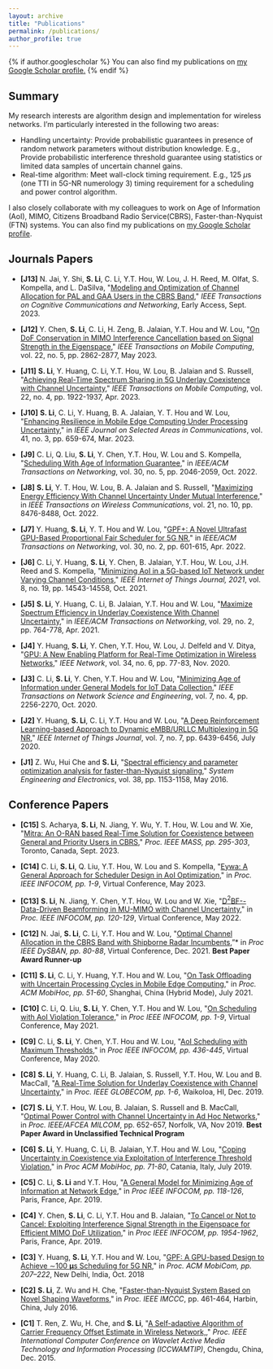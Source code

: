```yaml
---
layout: archive
title: "Publications"
permalink: /publications/
author_profile: true
---
```


{% if author.googlescholar %}
  You can also find my publications on <u><a href="{{author.googlescholar}}">my Google Scholar profile</a>.</u>
{% endif %}

## **Summary** 

My research interests are algorithm design and implementation for wireless networks. I’m particularly interested in the following two areas:
- Handling uncertainty: Provide probabilistic guarantees in presence of random network parameters without distribution knowledge. E.g., Provide probabilistic interference threshold guarantee using statistics or limited data samples of uncertain channel gains.
- Real-time algorithm: Meet wall-clock timing requirement. E.g., 125 $\mu$s (one TTI in 5G-NR numerology 3) timing requirement for a scheduling and power control algorithm.

I also closely collaborate with my colleagues to work on Age of Information (AoI), MIMO, Citizens Broadband Radio Service(CBRS), Faster-than-Nyquist (FTN) systems. You can also find my publications on [my Google Scholar profile](https://scholar.google.com/citations?user=utvZzaAAAAAJ&hl=en).

<!-- ## **First-authored**

{% include base_path %}

{% for post in site.publications reversed %}
  {% include archive-single.html %}
{% endfor %}

## **Co-authored** -->

## Journals Papers

- **[J13]** N. Jai, Y. Shi, **S. Li**, C. Li, Y.T. Hou, W. Lou, J. H. Reed, M. Olfat, S. Kompella, and L. DaSilva, "[Modeling and Optimization of Channel Allocation for PAL and GAA Users in the CBRS Band](https://ieeexplore.ieee.org/document/10261235)," *IEEE Transactions on Cognitive Communications and Networking*, Early Access, Sept. 2023.

- **[J12]** Y. Chen, **S. Li**, C. Li, H. Zeng, B. Jalaian, Y.T. Hou and W. Lou, "[On DoF Conservation in MIMO Interference Cancellation based on Signal Strength in the Eigenspace](https://ieeexplore.ieee.org/document/9609693)," *IEEE Transactions on Mobile Computing*, vol. 22, no. 5, pp. 2862-2877, May 2023.

- **[J11]** **S. Li**, Y. Huang, C. Li, Y.T. Hou, W. Lou, B. Jalaian and S. Russell, "[Achieving Real-Time Spectrum Sharing in 5G Underlay Coexistence with Channel Uncertainty](https://ieeexplore.ieee.org/document/9580537)," *IEEE Transactions on Mobile Computing*, vol. 22, no. 4, pp. 1922-1937, Apr. 2023.

- **[J10]** **S. Li**, C. Li, Y. Huang, B. A. Jalaian, Y. T. Hou and W. Lou, "[Enhancing Resilience in Mobile Edge Computing Under Processing Uncertainty](https://ieeexplore.ieee.org/document/10007803)," in *IEEE Journal on Selected Areas in Communications*, vol. 41, no. 3, pp. 659-674, Mar. 2023.

- **[J9]** C. Li, Q. Liu, **S. Li**, Y. Chen, Y.T. Hou, W. Lou and S. Kompella, "[Scheduling With Age of Information Guarantee](https://ieeexplore.ieee.org/document/9739124)," in *IEEE/ACM Transactions on Networking*, vol. 30, no. 5, pp. 2046-2059, Oct. 2022.

- **[J8]** **S. Li**, Y. T. Hou, W. Lou, B. A. Jalaian and S. Russell, "[Maximizing Energy Efficiency With Channel Uncertainty Under Mutual Interference](https://ieeexplore.ieee.org/document/9759232)," in *IEEE Transactions on Wireless Communications*, vol. 21, no. 10, pp. 8476-8488, Oct. 2022.

- **[J7]** Y. Huang, **S. Li**, Y. T. Hou and W. Lou, "[GPF+: A Novel Ultrafast GPU-Based Proportional Fair Scheduler for 5G NR](https://ieeexplore.ieee.org/document/9335591)," in *IEEE/ACM Transactions on Networking*, vol. 30, no. 2, pp. 601-615, Apr. 2022.

- **[J6]** C. Li, Y. Huang, **S. Li**, Y. Chen, B. Jalaian, Y.T. Hou, W. Lou, J.H. Reed and S. Kompella, "[Minimizing AoI in a 5G-based IoT Network under Varying Channel Conditions]()," *IEEE Internet of Things Journal, 2021*, vol. 8, no. 19, pp. 14543-14558, Oct. 2021.

- **[J5]** **S. Li**, Y. Huang, C. Li, B. Jalaian, Y.T. Hou and W. Lou, "[Maximize Spectrum Efficiency in Underlay Coexistence With Channel Uncertainty](https://ieeexplore.ieee.org/document/9321155)," in *IEEE/ACM Transactions on Networking*, vol. 29, no. 2, pp. 764-778, Apr. 2021.

- **[J4]** Y. Huang, **S. Li**, Y. Chen, Y.T. Hou, W. Lou, J. Delfeld and V. Ditya, "[GPU: A New Enabling Platform for Real-Time Optimization in Wireless Networks](https://ieeexplore.ieee.org/document/9083670)," *IEEE Network*, vol. 34, no. 6, pp. 77-83, Nov. 2020.

- **[J3]** C. Li, **S. Li**, Y. Chen, Y.T. Hou and W. Lou, "[Minimizing Age of Information under General Models for IoT Data Collection](https://ieeexplore.ieee.org/document/8894836)," *IEEE Transactions on Network Science and Engineering*, vol. 7, no. 4, pp. 2256-2270, Oct. 2020.

- **[J2]** Y. Huang, **S. Li**, C. Li, Y.T. Hou and W. Lou, "[A Deep Reinforcement Learning-based Approach to Dynamic eMBB/URLLC Multiplexing in 5G NR](https://ieeexplore.ieee.org/document/9025218)," *IEEE Internet of Things Journal*, vol. 7, no. 7, pp. 6439-6456, July 2020.

- **[J1]** Z. Wu, Hui Che and **S. Li**, "[Spectral efficiency and parameter optimization analysis for faster-than-Nyquist signaling](https://www.sys-ele.com/EN/Y2016/V38/I5/1153)," *System Engineering and Electronics*, vol. 38, pp. 1153-1158, May 2016.

## Conference Papers

- **[C15]** S. Acharya, **S. Li**, N. Jiang, Y. Wu, Y. T. Hou, W. Lou and W. Xie, "[Mitra: An O-RAN based Real-Time Solution for Coexistence between General and Priority Users in CBRS](https://ieeexplore.ieee.org/document/10228973)," *Proc. IEEE MASS, pp. 295-303*, Toronto, Canada, Sept. 2023.

- **[C14]** C. Li, **S. Li**, Q. Liu, Y.T. Hou, W. Lou and S. Kompella, "[Eywa: A General Approach for Scheduler Design in AoI Optimization]()," in *Proc. IEEE INFOCOM, pp. 1-9*, Virtual Conference, May 2023.

- **[C13]** **S. Li**, N. Jiang, Y. Chen, Y.T. Hou, W. Lou and W. Xie, "[D$^2$BF--Data-Driven Beamforming in MU-MIMO with Channel Uncertainty](https://ieeexplore.ieee.org/document/9796930)," in *Proc. IEEE INFOCOM, pp. 120-129*,  Virtual Conference, May 2022.

- **[C12]** N. Jai, **S. Li**, C. Li, Y.T. Hou and W. Lou, "[Optimal Channel Allocation in the CBRS Band with Shipborne Radar Incumbents](https://ieeexplore.ieee.org/document/9677308),”* in *Proc IEEE DySBAN, pp. 80-88*, Virtual Conference, Dec. 2021. **Best Paper Award Runner-up**

- **[C11]** **S. Li**, C. Li, Y. Huang, Y.T. Hou and W. Lou, "[On Task Offloading with Uncertain  Processing Cycles in Mobile Edge Computing](https://dl.acm.org/doi/10.1145/3466772.3467034)," in *Proc. ACM MobiHoc, pp. 51-60*, Shanghai, China (Hybrid Mode), July 2021.

- **[C10]** C. Li, Q. Liu, **S. Li**, Y. Chen, Y.T. Hou and W. Lou, "[On Scheduling with AoI Violation Tolerance](https://ieeexplore.ieee.org/document/9488685)," in *Proc IEEE INFOCOM, pp. 1-9*, Virtual Conference, May 2021.

- **[C9]** C. Li, **S. Li**, Y. Chen, Y.T. Hou and W. Lou, "[AoI Scheduling with Maximum Thresholds](https://ieeexplore.ieee.org/document/9155514)," in *Proc IEEE INFOCOM, pp. 436-445*, Virtual Conference, May 2020.

- **[C8]**  **S. Li**, Y. Huang, C. Li, B. Jalaian, S. Russell, Y.T. Hou, W. Lou and B. MacCall, "[A Real-Time Solution for Underlay Coexistence with Channel Uncertainty](https://ieeexplore.ieee.org/document/9014147)," in *Proc. IEEE GLOBECOM, pp. 1-6*, Waikoloa, HI, Dec. 2019.

- **[C7]** **S. Li**, Y.T. Hou, W. Lou, B. Jalaian, S. Russell and B. MacCall, "[Optimal Power Control with Channel Uncertainty in Ad Hoc Networks](https://ieeexplore.ieee.org/document/9020876)," in *Proc. IEEE/AFCEA MILCOM*, pp. 652-657, Norfolk, VA, Nov 2019. **Best Paper Award in Unclassified Technical Program**

- **[C6]** **S. Li**, Y. Huang, C. Li, B. Jalaian, Y.T. Hou and W. Lou, "[Coping Uncertainty in Coexistence via Exploitation of Interference Threshold Violation](https://dl.acm.org/doi/10.1145/3323679.3326505)," in *Proc ACM MobiHoc, pp. 71-80*, Catania, Italy, July 2019.

- **[C5]**  C. Li, **S. Li** and Y.T. Hou, "[A General Model for Minimizing Age of Information at Network Edge](https://ieeexplore.ieee.org/abstract/8737437)," in *Proc IEEE INFOCOM, pp. 118-126*, Paris, France, Apr. 2019.

- **[C4]** Y. Chen, **S. Li**, C. Li, Y.T. Hou and B. Jalaian, "[To Cancel or Not to Cancel: Exploiting Interference Signal Strength in the Eigenspace for Efficient MIMO DoF Utilization](https://ieeexplore.ieee.org/document/8737616)," in *Proc IEEE INFOCOM, pp. 1954-1962*, Paris, France, Apr. 2019.

- **[C3]** Y. Huang, **S. Li**, Y.T. Hou and W. Lou, "[GPF: A GPU-based Design to Achieve $\sim$100 $\mathbf{ \mu}$s Scheduling for 5G NR](https://dl.acm.org/doi/10.1145/3241539.3241552)," in *Proc. ACM MobiCom, pp. 207–222*, New Delhi, India, Oct. 2018

- **[C2]** **S. Li**, Z. Wu and H. Che, "[Faster-than-Nyquist System Based on Novel Shaping Waveforms](https://ieeexplore.ieee.org/document/7774821/)," in *Proc. IEEE IMCCC*, pp. 461-464, Harbin, China, July 2016.

- **[C1]** T. Ren, Z. Wu, H. Che, and **S. Li**, "[A Self-adaptive Algorithm of Carrier Frequency Offset Estimate in Wireless Network,](https://ieeexplore.ieee.org/document/7493895)," *Proc. IEEE International Computer Conference on Wavelet Active Media Technology and Information Processing (ICCWAMTIP)*, Chengdu, China, Dec. 2015.
